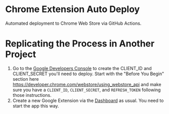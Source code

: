 # Chrome Extension Auto Deploy

Automated deployment to Chrome Web Store via GitHub Actions.

# Replicating the Process in Another Project
1. Go to the [Google Developers Console](https://console.developers.google.com/) to create the CLIENT_ID and CLIENT_SECRET you'll need to deploy. Start with the "Before You Begin" section here https://developer.chrome.com/webstore/using_webstore_api and make sure you have a `CLIENT_ID`, `CLIENT_SECRET`, and `REFRESH_TOKEN` following those instructions.
2. Create a new Google Extension via the [Dashboard](https://chrome.google.com/webstore/developer/dashboard) as usual. You need to start the app this way.